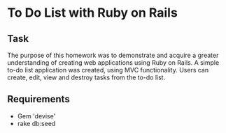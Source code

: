 # To Do List with Ruby on Rails

## Task
The purpose of this homework was to demonstrate and acquire a greater understanding of creating web applications using Ruby on Rails. A simple to-do list application was created, using MVC functionality. Users can create, edit, view and destroy tasks from the to-do list.

## Requirements
* Gem 'devise'
* rake db:seed
